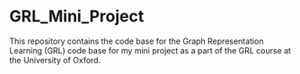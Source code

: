 # GRL_Mini_Project
This repository contains the code base for the Graph Representation Learning (GRL) code base for my mini project as a part of the GRL course at the University of Oxford.
